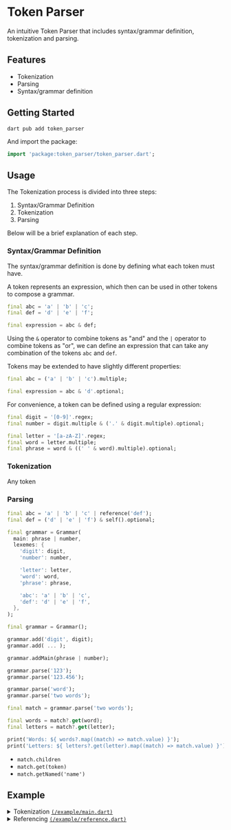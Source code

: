 # Token Parser

An intuitive Token Parser that includes syntax/grammar definition, tokenization and parsing.

## Features

- Tokenization
- Parsing
- Syntax/grammar definition

## Getting Started 

```
dart pub add token_parser
```

And import the package:

```dart
import 'package:token_parser/token_parser.dart';
```

## Usage

The Tokenization process is divided into three steps:
  1) Syntax/Grammar Definition
  2) Tokenization
  3) Parsing

Below will be a brief explanation of each step.

### Syntax/Grammar Definition

The syntax/grammar definition is done by defining what each token must have.

A token represents an expression, which then can be used in other tokens to compose a grammar.

```dart
final abc = 'a' | 'b' | 'c';
final def = 'd' | 'e' | 'f';

final expression = abc & def;
```

Using the `&` operator to combine tokens as "and" and the `|` operator to combine tokens as "or",
we can define an expression that can take any combination of the tokens `abc` and `def`.

Tokens may be extended to have slightly different properties:

```dart
final abc = ('a' | 'b' | 'c').multiple;

final expression = abc & 'd'.optional;
```

For convenience, a token can be defined using a regular expression:

```dart
final digit = '[0-9]'.regex;
final number = digit.multiple & ('.' & digit.multiple).optional;

final letter = '[a-zA-Z]'.regex;
final word = letter.multiple;
final phrase = word & ((' ' & word).multiple).optional;
```

### Tokenization

Any token 

### Parsing

```dart
final abc = 'a' | 'b' | 'c' | reference('def');
final def = ('d' | 'e' | 'f') & self().optional;
```

```dart
final grammar = Grammar(
  main: phrase | number,
  lexemes: {
    'digit': digit,
    'number': number,

    'letter': letter,
    'word': word,
    'phrase': phrase,

    'abc': 'a' | 'b' | 'c',
    'def': 'd' | 'e' | 'f',
  },
);
```

```dart
final grammar = Grammar();

grammar.add('digit', digit);
grammar.add( ... );

grammar.addMain(phrase | number);
```

```dart
grammar.parse('123');
grammar.parse('123.456');

grammar.parse('word');
grammar.parse('two words');
```

```dart
final match = grammar.parse('two words');

final words = match?.get(word);
final letters = match?.get(letter);

print('Words: ${ words?.map((match) => match.value) }');
print('Letters: ${ letters?.get(letter).map((match) => match.value) }');
```

- `match.children`
- `match.get(token)`
- `match.getNamed('name')`


## Example

<details>
  <summary>
    Tokenization
    <a href="https://github.com/DrafaKiller/TokenParser-dart/blob/main/example/main.dart">
      <code>(/example/main.dart)</code>
    </a>
  </summary>
    
  ```dart
  import 'package:token_parser/token_parser.dart';

  void main() {
    final whitespace = ' ' | '\t';
    final lineBreak = '\n' | '\r';
    final space = (whitespace | lineBreak).multiple;

    final letter = '[a-zA-Z]'.regex;
    final digit = '[0-9]'.regex;

    final identifier = letter & (letter | digit).multiple.optional;
    
    final number = digit.multiple & ('.' & digit.multiple).optional;
    final string = '"' & '[^"]*'.regex & '"'
                | "'" & "[^']*".regex & "'";

    final variableDeclaration =
      'var' & space & identifier & space.optional & '=' & space.optional & (number | string) & space.optional & (';' | space);

    final parser = Grammar(
      main: (variableDeclaration | space).multiple,
      lexemes: {
        'whitespace': whitespace,
        'lineBreak': lineBreak,
        'space': space,

        'letter': letter,
        'digit': digit,

        'identifier': identifier,

        'number': number,
        'string': string,

        'variableDeclaration': variableDeclaration,
      },
    );

    final match = parser.parse('''
      var hello = "world";
      var foo = 123;
      var bar = 123.456;
    ''');
    
    final numbers = match?.get(lexeme: number).map((match) => match.group(0));
    final identifiers = match?.get(lexeme: identifier).map((match) => '"${ match.group(0) }"');

    print('Numbers: $numbers');
    print('Identifiers: $identifiers');
  }
  ```
</details>

<details>
  <summary>
    Referencing
    <a href="https://github.com/DrafaKiller/TokenParser-dart/blob/main/example/reference.dart">
      <code>(/example/reference.dart)</code>
    </a>
  </summary>
    
  ```dart
  import 'package:token_parser/token_parser.dart';

  void main() {
    final expression = 'a' & Lexeme.reference('characterB').optional;
    final characterB = 'b'.lexeme();

    final recursive = 'a' & Lexeme.self().optional;

    final parser = Grammar(
      main: expression,
      lexemes: {
        'expression': expression,
        'characterB': characterB,
        
        'recursive': recursive,
      }
    );

    print(parser.parse('ab')?.get(lexeme: characterB));
    print(parser.parse('aaa', recursive)?.get(lexeme: recursive));
  }
  ```
</details>
